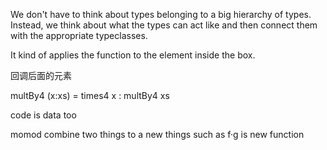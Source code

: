  We don't have to think about types belonging to a big hierarchy of types. Instead, we think about what the types can act like and then connect them with the appropriate typeclasses. 
 
 It kind of applies the function to the element inside the box.
 
 
 
 
回调后面的元素

multBy4 (x:xs) = times4 x : multBy4 xs

code is data too


momod combine two things to a new things such as f·g is new function 
